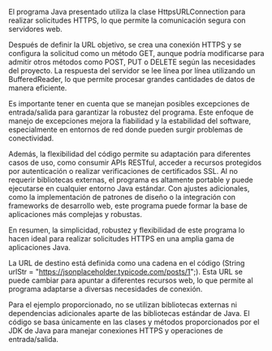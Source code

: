 El programa Java presentado utiliza la clase HttpsURLConnection para realizar solicitudes HTTPS, lo que permite la comunicación segura con servidores web. 

Después de definir la URL objetivo, se crea una conexión HTTPS y se configura la solicitud como un método GET, aunque podría modificarse para admitir otros métodos como POST, PUT o DELETE según las necesidades del proyecto. 
La respuesta del servidor se lee línea por línea utilizando un BufferedReader, lo que permite procesar grandes cantidades de datos de manera eficiente. 

Es importante tener en cuenta que se manejan posibles excepciones de entrada/salida para garantizar la robustez del programa. 
Este enfoque de manejo de excepciones mejora la fiabilidad y la estabilidad del software, especialmente en entornos de red donde pueden surgir problemas de conectividad. 

Además, la flexibilidad del código permite su adaptación para diferentes casos de uso, como consumir APIs RESTful, acceder a recursos protegidos por autenticación o realizar verificaciones de certificados SSL. 
Al no requerir bibliotecas externas, el programa es altamente portable y puede ejecutarse en cualquier entorno Java estándar. Con ajustes adicionales, como la implementación de patrones de diseño o la integración 
con frameworks de desarrollo web, este programa puede formar la base de aplicaciones más complejas y robustas. 

En resumen, la simplicidad, robustez y flexibilidad de este programa lo hacen ideal para realizar solicitudes HTTPS en una amplia gama de aplicaciones Java.


La URL de destino está definida como una cadena en el código (String urlStr = "https://jsonplaceholder.typicode.com/posts/1";). Esta URL se puede cambiar para apuntar a diferentes recursos web, 
lo que permite al programa adaptarse a diversas necesidades de conexión.

Para el ejemplo proporcionado, no se utilizan bibliotecas externas ni dependencias adicionales aparte de las bibliotecas estándar de Java. 
El código se basa únicamente en las clases y métodos proporcionados por el JDK de Java para manejar conexiones HTTPS y operaciones de entrada/salida.
